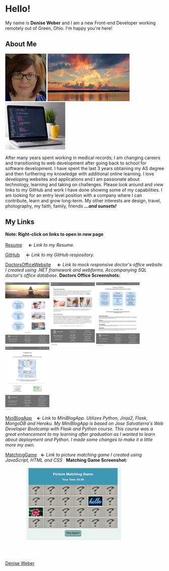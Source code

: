 # Hello! 

My name is **Denise Weber** and I am a new Front-end Developer working remotely out of Green, Ohio. I'm happy you're here! 

## About Me
<p float="center">
<img src="/images/me.png" width="130" height="150"> 
<img src="images/sunset.png" width="260" height="150" >
<img src="images/laptop.jpg" width="190" height="150">
</p>

After many years spent working in medical records; I am changing careers and transitioning to web development after going back to school for software development. I have spent the last 3 years obtaining my AS degree and then furthering my knowledge with additional online learning. I love developing websites and applications and I am passionate about technology, learning and taking on challenges. Please look around and view links to my GitHub and work I have done showing some of my capabilities. I am looking for an entry level position with a company where I can contribute, learn and grow long-term.  My other interests are design, travel, photography, my faith, family, friends **_...and sunsets!_**
<br>
## My Links
**Note: Right-click on links to open in new page**<br><br>
[Resume](/images/Resume.png) &nbsp; &nbsp; **&#8592;** _Link to my Resume._

[GitHub](http://github.com/dweber0001) &nbsp; &nbsp; **&#8592;** _Link to my GitHub respository._

[DoctorsOfficeWebsite](http://yourdoctorsoffice2021.azurewebsites.net) &nbsp; &nbsp; **&#8592;** _Link to mock responsive doctor's office website I created using .NET framework and webforms. Accompanying SQL doctor's office database._  **Doctors Office Screenshots:**

<p float="center">
  <img src="/images/home.png" width="140" height="200"> 
  <img src="/images/about.png" width="140" height="200"> 
  <img src="/images/services.png" width="140" height="200"> 
  <img src="/images/contact.png" width="140" height="200"> 
  </p>

[MiniBlogApp](http://dweber-microblog-app.herokuapp.com) &nbsp;&nbsp; **&#8592;** _Link to MiniBlogApp. Utilizes Python, Jinja2, Flask, MongoDB and Heroku. My MiniBlogApp is based on Jose Salvatierra's Web Developer Bootcamp with Flask and Python course. This course was a great enhancement to my learning after graduation as I wanted to learn about deployment and Python. I made some changes to make it a little more my own._

[MatchingGame](https://dweber0001.github.io/matchGame)&nbsp;&nbsp; **&#8592;** _Link to picture matching game I created using JavaScript, HTML and CSS_ &nbsp; **Matching Game Screenshot:**

<p float="center">
 &nbsp;&nbsp;&nbsp;&nbsp;&nbsp;&nbsp;&nbsp;&nbsp;&nbsp;&nbsp;&nbsp;&nbsp;&nbsp;&nbsp;&nbsp;&nbsp; <img src="/images/PictureMatchingGameJavaScript.PNG" width="300" height="230"> 
 </p>
 <br><br>

[Denise Weber](mailto:dweber0001@gmail.com?subject=[GitHub]%20Source%20Portfolio)
